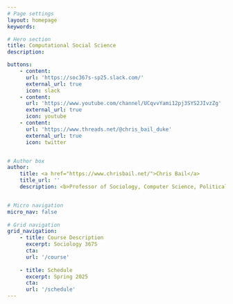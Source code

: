 ```yaml
---
# Page settings
layout: homepage
keywords:

# Hero section
title: Computational Social Science
description: 

buttons:
    - content:
      url: 'https://soc367s-sp25.slack.com/'
      external_url: true
      icon: slack
    - content:
      url: 'https://www.youtube.com/channel/UCqvvYami12pj3SYS2JIvzZg'
      external_url: true
      icon: youtube      
    - content:
      url: 'https://www.threads.net/@chris_bail_duke'
      external_url: true
      icon: twitter


# Author box
author: 
    title: <a href="https://www.chrisbail.net/">Chris Bail</a>
    title_url: ''
    description: <b>Professor of Sociology, Computer Science, Political Science, Public Policy</b> <br/>Duke University <br/> <a href="https://www.chrisbail.net/">https://www.chrisbail.net</a>


# Micro navigation
micro_nav: false
    
# Grid navigation
grid_navigation:
    - title: Course Description
      excerpt: Sociology 367S
      cta:
      url: '/course'
      
    - title: Schedule
      excerpt: Spring 2025
      cta: 
      url: '/schedule'
---
```

